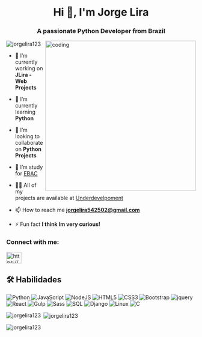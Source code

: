 <h1 align="center">Hi 👋, I'm Jorge Lira</h1>
<h3 align="center">A passionate Python Developer from Brazil</h3>
<img align='right' alt='coding' src="https://media.tenor.com/NOYF3f82b_gAAAAC/programmer.gif" width="400"/>
<p align="left"> <img src="https://komarev.com/ghpvc/?username=jorgelira123&label=Profile%20views&color=0e75b6&style=flat" alt="jorgelira123" /> </p>

- 🔭 I’m currently working on **JLira - Web Projects**

- 🌱 I’m currently learning **Python**

- 👯 I’m looking to collaborate on **Python Projects**

- 🤝 I’m study for [EBAC](https://ebaconline.com.br/full-stack-python)

- 👨‍💻 All of my projects are available at [Underdevelpoment](Underdevelpoment)

- 📫 How to reach me **jorgelira542502@gmail.com**

- ⚡ Fun fact **I think Im very curious!**

<h3 align="left">Connect with me:</h3>
<p align="left">
<a href="https://linkedin.com/in/https://www.linkedin.com/in/jorge-lira-9a5954b4/" target="blank"><img align="center" src="https://raw.githubusercontent.com/rahuldkjain/github-profile-readme-generator/master/src/images/icons/Social/linked-in-alt.svg" alt="https://www.linkedin.com/in/jorge-lira-9a5954b4/" height="30" width="40" /></a>
</p>

## 🛠 Habilidades
![Python](https://img.shields.io/badge/Python-3776AB?style=for-the-badge&logo=python&logoColor=white)
![JavaScript](https://img.shields.io/badge/JavaScript-F7DF1E?style=for-the-badge&logo=javascript&logoColor=black)
![NodeJS](https://img.shields.io/badge/node.js-6DA55F?style=for-the-badge&logo=node.js&logoColor=white)
![HTML5](https://img.shields.io/badge/HTML-239120?style=for-the-badge&logo=html5&logoColor=white)
![CSS3](https://img.shields.io/badge/CSS3-1572B6?style=for-the-badge&logo=css3&logoColor=white)
![Bootstrap](https://img.shields.io/badge/Bootstrap-563D7C?style=for-the-badge&logo=bootstrap&logoColor=white)
![jquery](https://img.shields.io/badge/jQuery-0769AD?style=for-the-badge&logo=jquery&logoColor=white)
![React](https://img.shields.io/badge/React-20232A?style=for-the-badge&logo=react&logoColor=61DAFB)
![Gulp](https://img.shields.io/badge/GULP-%23CF4647.svg?style=for-the-badge&logo=gulp&logoColor=white)
![Sass](https://img.shields.io/badge/Sass-CC6699?style=for-the-badge&logo=sass&logoColor=white)
![SQL](https://img.shields.io/badge/Microsoft_SQL_Server-CC2927?style=for-the-badge&logo=microsoft-sql-server&logoColor=white)
![Django](https://img.shields.io/badge/Django-092E20?style=for-the-badge&logo=django&logoColor=white)
![Linux](https://img.shields.io/badge/Linux-FCC624?style=for-the-badge&logo=linux&logoColor=black)
![C](https://img.shields.io/badge/c-%2300599C.svg?style=for-the-badge&logo=c&logoColor=white)

<p><img align="left" src="https://github-readme-stats.vercel.app/api/top-langs?username=jorgelira123&show_icons=true&locale=en&layout=compact" alt="jorgelira123" /></p>

<p>&nbsp;<img align="center" src="https://github-readme-stats.vercel.app/api?username=jorgelira123&show_icons=true&locale=en" alt="jorgelira123" /></p>

<p><img align="center" src="https://github-readme-streak-stats.herokuapp.com/?user=jorgelira123&" alt="jorgelira123" /></p>
